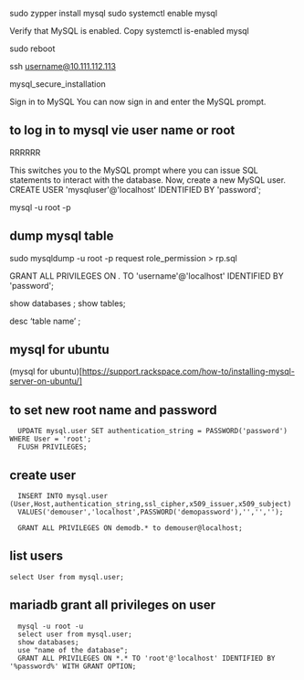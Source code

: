 
sudo zypper install mysql
sudo systemctl enable mysql

Verify that MySQL is enabled.
Copy
systemctl is-enabled mysql

sudo reboot

ssh username@10.111.112.113

mysql_secure_installation

Sign in to MySQL
You can now sign in and enter the MySQL prompt.


## to log in to mysql vie user name or root

   RRRRRR

This switches you to the MySQL prompt where you can issue SQL statements to interact with the database.
Now, create a new MySQL user.
CREATE USER 'mysqluser'@'localhost' IDENTIFIED BY 'password';



mysql -u root -p

## dump mysql table

   sudo mysqldump -u root -p request role_permission > rp.sql

GRANT ALL PRIVILEGES ON *.* TO 'username'@'localhost' IDENTIFIED BY 'password';

show databases ;
show tables;


desc ‘table name’ ;     


## mysql for ubuntu  
(mysql for ubuntu)[https://support.rackspace.com/how-to/installing-mysql-server-on-ubuntu/]  

## to set new root name and password   
      UPDATE mysql.user SET authentication_string = PASSWORD('password') WHERE User = 'root';  
      FLUSH PRIVILEGES;
## create user 

      INSERT INTO mysql.user (User,Host,authentication_string,ssl_cipher,x509_issuer,x509_subject)
      VALUES('demouser','localhost',PASSWORD('demopassword'),'','','');  

      GRANT ALL PRIVILEGES ON demodb.* to demouser@localhost;  

 ## list users
    select User from mysql.user;


 ## mariadb  grant all privileges on user
      mysql -u root -u
      select user from mysql.user;
      show databases;
      use "name of the database";
      GRANT ALL PRIVILEGES ON *.* TO 'root'@'localhost' IDENTIFIED BY '%password%' WITH GRANT OPTION;
    



